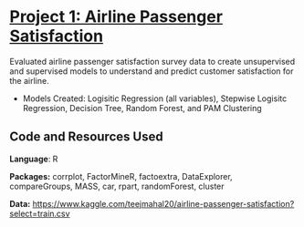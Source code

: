 
# [Project 1: Airline Passenger Satisfaction](https://github.com/saratuncten/airline_passenger_satisfaction)
Evaluated airline passenger satisfaction survey data to create unsupervised and supervised models to understand and predict customer satisfaction for the airline.

* Models Created: Logisitic Regression (all variables), Stepwise Logisitc Regression, Decision Tree, Random Forest, and PAM Clustering

## Code and Resources Used
**Language**: R 

**Packages:** corrplot, FactorMineR, factoextra, DataExplorer, compareGroups, MASS, car, rpart, randomForest, cluster 

**Data:** https://www.kaggle.com/teejmahal20/airline-passenger-satisfaction?select=train.csv

